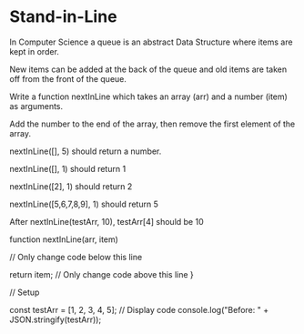 # Stand-in-Line

In Computer Science a queue is an abstract Data Structure where items are kept in order.

New items can be added at the back of the queue and old items are taken off from the front of the queue.

Write a function nextInLine which takes an array (arr) and a number (item) as arguments.

Add the number to the end of the array, then remove the first element of the array.

nextInLine([], 5) should return a number.
 
nextInLine([], 1) should return 1

nextInLine([2], 1) should return 2

nextInLine([5,6,7,8,9], 1) should return 5

After nextInLine(testArr, 10), testArr[4] should be 10

function nextInLine(arr, item) 

 // Only change code below this line
  
  return item;
  // Only change code above this line
}

// Setup

const testArr = [1, 2, 3, 4, 5];
// Display code
console.log("Before: " + JSON.stringify(testArr));

